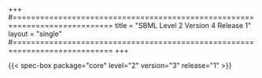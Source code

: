 +++
#============================================================================
title  = "SBML Level 2 Version 4 Release 1"
layout = "single"
#============================================================================
+++

{{< spec-box package="core" level="2" version="3" release="1" >}}
